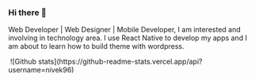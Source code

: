 ### Hi there 👋

<!--
**Nivek96/Nivek96** is a ✨ _special_ ✨ repository because its `README.md` (this file) appears on your GitHub profile.

Here are some ideas to get you started:

- 🔭 I’m currently working on ...
- 🌱 I’m currently learning ...
- 👯 I’m looking to collaborate on ...
- 🤔 I’m looking for help with ...
- 💬 Ask me about ...
- 📫 How to reach me: ...
- 😄 Pronouns: ...
- ⚡ Fun fact: ...
-->
Web Developer | Web Designer | Mobile Developer, I am interested and involving in technology area.
I use React Native to develop my apps and I am about to learn how to build theme with wordpress.

<img source="https://github-readme-stats.vercel.app/api?username=nivek96&&show_icons=true&title_color=ffffff&icon_color=bb2acf&text_color=daf7dc&bg_color=151515" />
![Github stats](https://github-readme-stats.vercel.app/api?username=nivek96)
